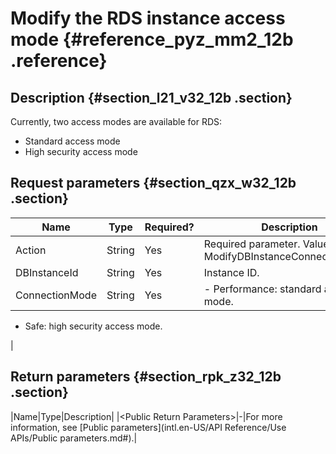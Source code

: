 # Modify the RDS instance access mode {#reference_pyz_mm2_12b .reference}

## Description {#section_l21_v32_12b .section}

Currently, two access modes are available for RDS:

-   Standard access mode
-   High security access mode

## Request parameters {#section_qzx_w32_12b .section}

|Name|Type|Required?|Description|
|----|----|---------|-----------|
|Action|String|Yes|Required parameter. Value: ModifyDBInstanceConnectionMode.|
|DBInstanceId|String|Yes|Instance ID.|
|ConnectionMode|String|Yes| -   Performance: standard access mode.
-   Safe: high security access mode.

 |

## Return parameters {#section_rpk_z32_12b .section}

|Name|Type|Description|
|<Public Return Parameters\>|-|For more information, see [Public parameters](intl.en-US/API Reference/Use APIs/Public parameters.md#).|

